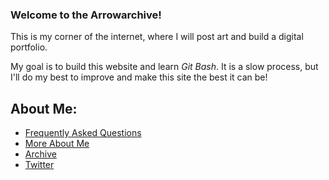 ### Welcome to the Arrowarchive!
This is my corner of the internet, where I will post art and build a digital portfolio. 

My goal is to build this website and learn *Git Bash*. It is a slow process, but I'll do my best to improve and make this site the best it can be! 

## About Me:
* [Frequently Asked Questions](FAQ.md)
* [More About Me](aboutmore.md)
* [Archive](gallery.md)
* [Twitter](https://twitter.com/arrowarchive)






